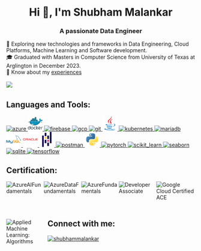 <h1 align="center">Hi 👋, I'm Shubham Malankar</h1>
<h3 align="center">A passionate Data Engineer</h3>

🌱 Exploring new technologies and frameworks in Data Engineering, Cloud Platforms, Machine Learning and Software development.<br>
🎓 Graduated with Masters in Computer Science from University of Texas at Arglington in December 2023.<br>
📄 Know about my <a href="https://drive.google.com/file/d/1rzMPXDddCXMECZsAcyckqTOZS6q5MfGO/view?usp=sharing" target="_blank"  alt="Resume"> experiences</a><br><br>
![](https://komarev.com/ghpvc/?username=mansithanki&color=green)


## Languages and Tools:
<p align="left"> <a href="https://azure.microsoft.com/en-in/" target="_blank" rel="noreferrer"> <img src="https://www.vectorlogo.zone/logos/microsoft_azure/microsoft_azure-icon.svg" alt="azure" width="40" height="40"/> </a> <a href="https://www.docker.com/" target="_blank" rel="noreferrer"> <img src="https://raw.githubusercontent.com/devicons/devicon/master/icons/docker/docker-original-wordmark.svg" alt="docker" width="40" height="40"/> </a> <a href="https://firebase.google.com/" target="_blank" rel="noreferrer"> <img src="https://www.vectorlogo.zone/logos/firebase/firebase-icon.svg" alt="firebase" width="40" height="40"/> </a> <a href="https://cloud.google.com" target="_blank" rel="noreferrer"> <img src="https://www.vectorlogo.zone/logos/google_cloud/google_cloud-icon.svg" alt="gcp" width="40" height="40"/> </a> <a href="https://git-scm.com/" target="_blank" rel="noreferrer"> <img src="https://www.vectorlogo.zone/logos/git-scm/git-scm-icon.svg" alt="git" width="40" height="40"/> </a> <a href="https://www.java.com" target="_blank" rel="noreferrer"> <img src="https://raw.githubusercontent.com/devicons/devicon/master/icons/java/java-original.svg" alt="java" width="40" height="40"/> </a> <a href="https://kubernetes.io" target="_blank" rel="noreferrer"> <img src="https://www.vectorlogo.zone/logos/kubernetes/kubernetes-icon.svg" alt="kubernetes" width="40" height="40"/> </a> <a href="https://mariadb.org/" target="_blank" rel="noreferrer"> <img src="https://www.vectorlogo.zone/logos/mariadb/mariadb-icon.svg" alt="mariadb" width="40" height="40"/> </a> <a href="https://www.mysql.com/" target="_blank" rel="noreferrer"> <img src="https://raw.githubusercontent.com/devicons/devicon/master/icons/mysql/mysql-original-wordmark.svg" alt="mysql" width="40" height="40"/> </a> <a href="https://www.oracle.com/" target="_blank" rel="noreferrer"> <img src="https://raw.githubusercontent.com/devicons/devicon/master/icons/oracle/oracle-original.svg" alt="oracle" width="40" height="40"/> </a> <a href="https://pandas.pydata.org/" target="_blank" rel="noreferrer"> <img src="https://raw.githubusercontent.com/devicons/devicon/2ae2a900d2f041da66e950e4d48052658d850630/icons/pandas/pandas-original.svg" alt="pandas" width="40" height="40"/> </a> <a href="https://postman.com" target="_blank" rel="noreferrer"> <img src="https://www.vectorlogo.zone/logos/getpostman/getpostman-icon.svg" alt="postman" width="40" height="40"/> </a> <a href="https://www.python.org" target="_blank" rel="noreferrer"> <img src="https://raw.githubusercontent.com/devicons/devicon/master/icons/python/python-original.svg" alt="python" width="40" height="40"/> </a> <a href="https://pytorch.org/" target="_blank" rel="noreferrer"> <img src="https://www.vectorlogo.zone/logos/pytorch/pytorch-icon.svg" alt="pytorch" width="40" height="40"/> </a> <a href="https://reactjs.org/" target="_blank" rel="noreferrer"> </a> <a href="https://scikit-learn.org/" target="_blank" rel="noreferrer"> <img src="https://upload.wikimedia.org/wikipedia/commons/0/05/Scikit_learn_logo_small.svg" alt="scikit_learn" width="40" height="40"/> </a> <a href="https://seaborn.pydata.org/" target="_blank" rel="noreferrer"> <img src="https://seaborn.pydata.org/_images/logo-mark-lightbg.svg" alt="seaborn" width="40" height="40"/> </a> <a href="https://www.sqlite.org/" target="_blank" rel="noreferrer"> <img src="https://www.vectorlogo.zone/logos/sqlite/sqlite-icon.svg" alt="sqlite" width="40" height="40"/> </a> <a href="https://www.tensorflow.org" target="_blank" rel="noreferrer"> <img src="https://www.vectorlogo.zone/logos/tensorflow/tensorflow-icon.svg" alt="tensorflow" width="40" height="40"/> </a> </p>

## Certification:
<a href="https://drive.google.com/file/d/1UcqqHWhaqj5sLVoLg2FukCsDLaI2j1XG/view?usp=share_link" target="blank"><img align="left" src="https://user-images.githubusercontent.com/32535576/229877991-0dcb0ecb-c8b1-4b0f-9b0b-d1ac2f80fdd3.png" alt="AzureAIFundamentals" height="100" width="100" /></a>
<a href="https://drive.google.com/file/d/1UFUO6pWKys0I5Ri573kpvKU991PW0Lu-/view?usp=sharing" target="blank"><img align="left" src="https://user-images.githubusercontent.com/32535576/229878786-0ec2f298-9180-4fef-b75a-b035682e56cb.png" alt="AzureDataFundamentals" height="100" width="100" /></a>
<a href="https://drive.google.com/file/d/1GkW4Wq66Q8GSEl8KV2Rp3IOLjs-hD3AI/view?usp=sharing" target="blank"><img align="left" src="https://user-images.githubusercontent.com/32535576/229878686-1b60aeb0-1728-4358-a6bc-bd35b90e2ad4.png" alt="AzureFundamentals" height="100" width="100" /></a>


<a href="https://drive.google.com/file/d/1Ernj8iONvP8kuNoBBNrCDbbjCSkNjL7H/view?usp=sharing" target="blank"><img align="left" src="https://github.com/shubhammalankar/shubhammalankar/blob/92fed1baf94ee49c98ee7e609b27d0ae3f106478/Azure%20Developer%20Associate%20Badge.png" alt="Developer Associate" height="100" width="100" /></a>

<a href="https://drive.google.com/file/d/1XNlgQ-hKxQ1FfXTUI9w933FP2mWW8onT/view?usp=sharing" target="blank"><img align="left" src="https://github.com/shubhammalankar/shubhammalankar/blob/44f4f98880e8b040008aad4bc23cb24e71f22421/Google%20Cloud%20Certified%20ACE%20Badge.png" alt="Google Cloud Certified ACE" height="100" width="100" /></a>


<a href="https://drive.google.com/file/d/1MwuuAfmBVch5j1JnFST2loxJeqWvxzTc/view?usp=share_link" target="blank"><img align="left" src="https://user-images.githubusercontent.com/32535576/229880835-44ffccc5-8719-4870-a83d-fd2d5010a97f.png" alt="Applied Machine Learning: Algorithms" height="100" width="110" /></a>
<br>
<br>
<br>
<br>
## Connect with me:
<p align="left">
<a href="https://www.linkedin.com/in/shubham-malankar" target="blank"><img align="center" src="https://raw.githubusercontent.com/rahuldkjain/github-profile-readme-generator/master/src/images/icons/Social/linked-in-alt.svg" alt="shubhammalankar" height="30" width="40" /></a>
</p>
